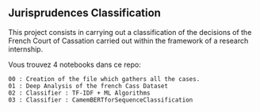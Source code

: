 ## Jurisprudences Classification

This project consists in carrying out a classification of the decisions of the French Court of Cassation carried out within the framework of a research internship.


Vous trouvez 4 notebooks dans ce repo:
	
	00 : Creation of the file which gathers all the cases.
	01 : Deep Analysis of the french Cass Dataset
	02 : Classifier : TF-IDF + ML Algorithms
	03 : Classifier : CamemBERTforSequenceClassification
	
